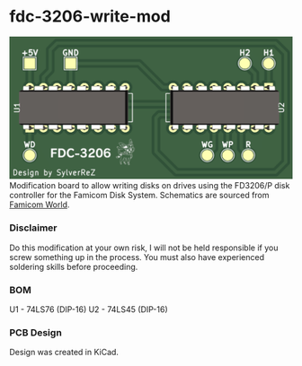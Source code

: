 # fdc-3206-write-mod
![screenshot](https://github.com/m4x10187/fdc-3206-write-mod/blob/main/board_preview.png)
Modification board to allow writing disks on drives using the FD3206/P disk controller for the Famicom Disk System. Schematics are sourced from [Famicom World](https://famicomworld.com/workshop/tech/famicom-disk-system-fd3206-write-mod/).

### Disclaimer
Do this modification at your own risk, I will not be held responsible if you screw something up in the process. You must also have experienced soldering skills before proceeding.

### BOM
U1 - 74LS76 (DIP-16)
U2 - 74LS45 (DIP-16)

### PCB Design
Design was created in KiCad.

